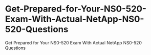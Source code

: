 # Get-Prepared-for-Your-NS0-520-Exam-With-Actual-NetApp-NS0-520-Questions
Get Prepared for Your NS0-520 Exam With Actual NetApp NS0-520 Questions
